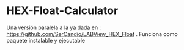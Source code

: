 # HEX-Float-Calculator
Una versión paralela a la ya dada en : https://github.com/SerCandio/LABView_HEX_Float . Funciona como paquete instalable y ejecutable
